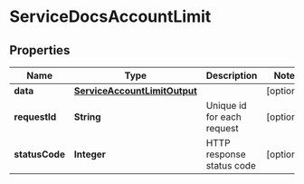 

# ServiceDocsAccountLimit

## Properties

Name | Type | Description | Notes
------------ | ------------- | ------------- | -------------
**data** | [**ServiceAccountLimitOutput**](ServiceAccountLimitOutput.md) |  |  [optional]
**requestId** | **String** | Unique id for each request |  [optional]
**statusCode** | **Integer** | HTTP response status code |  [optional]




